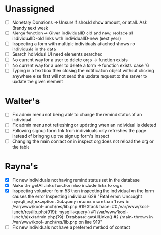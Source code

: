 # Unassigned
 - [ ] Monetary Donations -> Unsure if should show amount, or at all. Ask Brandy next week
 - [ ] Merge function -> Given individualID old and new, replace all individualID-old links with individualID-new (next year)
 - [ ] Inspecting a form with multiple individuals attached shows no individuals in the data
 - [ ] Search individual UI need elements searched
 - [ ] No current way for a user to delete orgs -> function exists
 - [ ] No current way for a user to delete a form -> function exists, case 16
 - [ ] Typing in a text box then closing the notification object without clicking anywhere else first will not send the update request to the server
       to update the given element

# Walter's
 - [ ] Fix admin menu not being able to change the remind status of an individual
 - [ ] Fix admin menu not refreshing or updating when an individual is deleted
 - [ ] Following signup form link from individuals only refreshes the page
       instead of bringing up the sign up form's inspect
 - [ ] Changing the main contact on in inspect org does not reload the org or the table

# Rayna's
 - [x] Fix new individuals not having remind status set in the database
 - [x] Make the getAllLinks function also include links to orgs
 - [x] Inspecting volunteer form 53 then inspecting the individual on the form causes the error
       Inspecting individual 629
       "Fatal error: Uncaught mysqli_sql_exception: Subquery returns more than 1 row in /var/www/kool-lunch/res/lib.php:919 Stack trace: #0 /var/www/kool-lunch/res/lib.php(919): mysqli->query() #1 /var/www/kool-lunch/ajax/admin.php(79): Database::getAllLinks() #2 {main} thrown in /var/www/kool-lunch/res/lib.php on line 919"
 - [ ] Fix new individuals not have a preferred method of contact